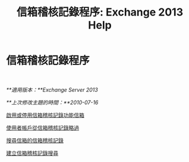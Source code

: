 ﻿---
title: '信箱稽核記錄程序: Exchange 2013 Help'
TOCTitle: 信箱稽核記錄程序
ms:assetid: dfc40110-f9e8-4737-a3b0-a56176daeec1
ms:mtpsurl: https://technet.microsoft.com/zh-tw/library/Ff461939(v=EXCHG.150)
ms:contentKeyID: 50474449
ms.date: 05/21/2018
mtps_version: v=EXCHG.150
ms.translationtype: MT
---

# 信箱稽核記錄程序

 

_**適用版本：**Exchange Server 2013_

_**上次修改主題的時間：**2010-07-16_

[啟用或停用信箱稽核記錄功能信箱](enable-or-disable-mailbox-audit-logging-for-a-mailbox-exchange-2013-help.md)

[使用者帳戶從信箱稽核記錄略過](bypass-a-user-account-from-mailbox-audit-logging-exchange-2013-help.md)

[搜尋信箱的信箱稽核記錄](search-the-mailbox-audit-log-for-a-mailbox-exchange-2013-help.md)

[建立信箱稽核記錄搜尋](create-a-mailbox-audit-log-search-exchange-2013-help.md)

